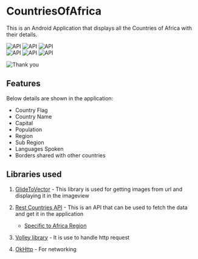 # CountriesOfAfrica
This is an Android Application that displays all the Countries of Africa with their details.

![API](https://img.shields.io/badge/Andriod%20SDK-Min%20API%2022-green) ![API](https://img.shields.io/badge/Android%20Studio-Java-red)  ![API](https://img.shields.io/badge/Rest%20Countries-API-blue)  
![API](https://img.shields.io/badge/Http%20request-Volley%20Library-orange)  ![API](https://img.shields.io/badge/Image-Glide%20library-blueviolet) ![API](https://img.shields.io/badge/Database-Room%20database-purple)

![Thank you](https://img.shields.io/badge/Developed%20by-Arnold%20Vaz-red)

## Features 
Below details are shown in the application: 
  - Country Flag
  - Country Name 
  - Capital 
  - Population 
  - Region 
  - Sub Region
  - Languages Spoken 
  - Borders shared with other countries
  
## Libraries used 

1) [GlideToVector](https://github.com/corouteam/GlideToVectorYou) - This library is used for getting images from url and displaying it in the imageview

2) [Rest Countries API](https://restcountries.eu/) - This is an API that can be used to fetch the data and get it in the application
    - [Specific to Africa Region](https://restcountries.eu/rest/v2/region/africa)
    
3) [Volley library](https://developer.android.com/training/volley) - It is use to handle http request

4) [OkHttp](https://square.github.io/okhttp/) - For networking
